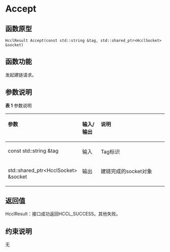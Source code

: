 # Accept

## 函数原型<a name="zh-cn_topic_0000001956618417_section2177mcpsimp"></a>

```
HcclResult Accept(const std::string &tag, std::shared_ptr<HcclSocket> &socket)
```

## 函数功能<a name="zh-cn_topic_0000001956618417_section2180mcpsimp"></a>

发起建链请求。

## 参数说明<a name="zh-cn_topic_0000001956618417_section2183mcpsimp"></a>

**表 1**  参数说明

<a name="zh-cn_topic_0000001956618417_table2185mcpsimp"></a>
<table><thead align="left"><tr id="zh-cn_topic_0000001956618417_row2192mcpsimp"><th class="cellrowborder" valign="top" width="28.71%" id="mcps1.2.4.1.1"><p id="zh-cn_topic_0000001956618417_p2194mcpsimp"><a name="zh-cn_topic_0000001956618417_p2194mcpsimp"></a><a name="zh-cn_topic_0000001956618417_p2194mcpsimp"></a>参数</p>
</th>
<th class="cellrowborder" valign="top" width="13.86%" id="mcps1.2.4.1.2"><p id="zh-cn_topic_0000001956618417_p2196mcpsimp"><a name="zh-cn_topic_0000001956618417_p2196mcpsimp"></a><a name="zh-cn_topic_0000001956618417_p2196mcpsimp"></a>输入/输出</p>
</th>
<th class="cellrowborder" valign="top" width="57.43000000000001%" id="mcps1.2.4.1.3"><p id="zh-cn_topic_0000001956618417_p2198mcpsimp"><a name="zh-cn_topic_0000001956618417_p2198mcpsimp"></a><a name="zh-cn_topic_0000001956618417_p2198mcpsimp"></a>说明</p>
</th>
</tr>
</thead>
<tbody><tr id="zh-cn_topic_0000001956618417_row2200mcpsimp"><td class="cellrowborder" valign="top" width="28.71%" headers="mcps1.2.4.1.1 "><p id="zh-cn_topic_0000001956618417_p2202mcpsimp"><a name="zh-cn_topic_0000001956618417_p2202mcpsimp"></a><a name="zh-cn_topic_0000001956618417_p2202mcpsimp"></a>const std::string &amp;tag</p>
</td>
<td class="cellrowborder" valign="top" width="13.86%" headers="mcps1.2.4.1.2 "><p id="zh-cn_topic_0000001956618417_p2204mcpsimp"><a name="zh-cn_topic_0000001956618417_p2204mcpsimp"></a><a name="zh-cn_topic_0000001956618417_p2204mcpsimp"></a>输入</p>
</td>
<td class="cellrowborder" valign="top" width="57.43000000000001%" headers="mcps1.2.4.1.3 "><p id="zh-cn_topic_0000001956618417_p2206mcpsimp"><a name="zh-cn_topic_0000001956618417_p2206mcpsimp"></a><a name="zh-cn_topic_0000001956618417_p2206mcpsimp"></a>Tag标识</p>
</td>
</tr>
<tr id="zh-cn_topic_0000001956618417_row2207mcpsimp"><td class="cellrowborder" valign="top" width="28.71%" headers="mcps1.2.4.1.1 "><p id="zh-cn_topic_0000001956618417_p2209mcpsimp"><a name="zh-cn_topic_0000001956618417_p2209mcpsimp"></a><a name="zh-cn_topic_0000001956618417_p2209mcpsimp"></a>std::shared_ptr&lt;HcclSocket&gt; &amp;socket</p>
</td>
<td class="cellrowborder" valign="top" width="13.86%" headers="mcps1.2.4.1.2 "><p id="zh-cn_topic_0000001956618417_p2211mcpsimp"><a name="zh-cn_topic_0000001956618417_p2211mcpsimp"></a><a name="zh-cn_topic_0000001956618417_p2211mcpsimp"></a>输出</p>
</td>
<td class="cellrowborder" valign="top" width="57.43000000000001%" headers="mcps1.2.4.1.3 "><p id="zh-cn_topic_0000001956618417_p2213mcpsimp"><a name="zh-cn_topic_0000001956618417_p2213mcpsimp"></a><a name="zh-cn_topic_0000001956618417_p2213mcpsimp"></a>建链完成的socket对象</p>
</td>
</tr>
</tbody>
</table>

## 返回值<a name="zh-cn_topic_0000001956618417_section2214mcpsimp"></a>

HcclResult：接口成功返回HCCL\_SUCCESS。其他失败。

## 约束说明<a name="zh-cn_topic_0000001956618417_section2217mcpsimp"></a>

无

